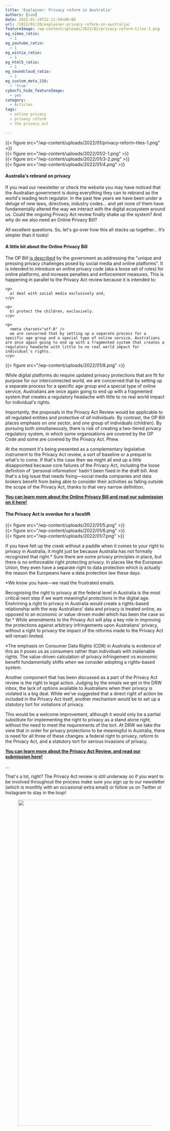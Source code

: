 ```yaml
---
title: 'Explainer: Privacy reform in Australia'
authors: [sam]
date: 2022-01-19T22:11:58+00:00
url: /2022/01/20/explainer-privacy-reform-in-australia/
featureImage: /wp-content/uploads/2022/01/privacy-reform-tiles-1.png
eg_vimeo_ratio:
  - 1
eg_youtube_ratio:
  - 1
eg_wistia_ratio:
  - 1
eg_html5_ratio:
  - 1
eg_soundcloud_ratio:
  - 1
eg_custom_meta_216:
  - 'true'
cybocfi_hide_featureImage:
  - yes
category:
  - Articles
tags:
  - online privacy
  - privacy reform
  - the privacy act

---
```

<div class="wp-block-columns is-layout-flex wp-container-core-columns-layout-11 wp-block-columns-is-layout-flex">
  <div class="wp-block-column is-layout-flow wp-block-column-is-layout-flow">
{{< figure src="/wp-content/uploads/2022/01/privacy-reform-tiles-1.png" >}}
  </div>

  <div class="wp-block-column is-layout-flow wp-block-column-is-layout-flow">
{{< figure src="/wp-content/uploads/2022/01/2-1.png" >}}
  </div>
</div>

<div class="wp-block-columns is-layout-flex wp-container-core-columns-layout-12 wp-block-columns-is-layout-flex">
  <div class="wp-block-column is-layout-flow wp-block-column-is-layout-flow">
{{< figure src="/wp-content/uploads/2022/01/3-2.png" >}}
  </div>

  <div class="wp-block-column is-layout-flow wp-block-column-is-layout-flow">
{{< figure src="/wp-content/uploads/2022/01/4.png" >}}
  </div>
</div>

#### **Australia's rebrand on privacy**

If you read our newsletter or check the website you may have noticed that the Australian government is doing everything they can to rebrand as the world's leading tech regulator. In the past few years we have been under a deluge of new laws, directives, industry codes… and yet none of them have fundamentally altered the way we interact with the digital ecosystem around us. Could the ongoing Privacy Act review finally shake up the system? And why do we also need an Online Privacy Bill?

All excellent questions. So, let's go over how this all stacks up together… It&#8217;s simpler than it looks!

#### **A little bit about the Online Privacy Bill**

<div class="wp-block-columns is-layout-flex wp-container-core-columns-layout-13 wp-block-columns-is-layout-flex">
  <div class="wp-block-column is-layout-flow wp-block-column-is-layout-flow" style="flex-basis:66.66%">
    <p>
      The OP Bill <a href="https://consultations.ag.gov.au/rights-and-protections/privacy-act-review-discussion-paper/">is described</a> by the government as addressing the "unique and pressing privacy challenges posed by social media and online platforms". It is intended to introduce an online privacy code (aka a loose set of rules) for online platforms, and increase penalties and enforcement measures. This is happening in parallel to the Privacy Act review because it is intended to:
    </p>

    <p>
      a) deal with social media exclusively and,
    </p>

    <p>
      b) protect the children, exclusively.
    </p>

    <p>
      <meta charset="utf-8" />
      we are concerned that by setting up a separate process for a specific age group and a special type of online service, Australians are once again going to end up with a fragmented system that creates a regulatory headache with little to no real world impact for individual's rights.
    </p>
  </div>

  <div class="wp-block-column is-layout-flow wp-block-column-is-layout-flow" style="flex-basis:33.33%">
{{< figure src="/wp-content/uploads/2022/01/8.png" >}}
  </div>
</div>

While digital platforms do require updated privacy protections that are fit for purpose for our interconnected world, we are concerned that by setting up a separate process for a specific age group and a special type of online service, Australians are once again going to end up with a fragmented system that creates a regulatory headache with little to no real world impact for individual's rights.

Importantly, the proposals in the Privacy Act Review would be applicable to _all_ regulated entities and protective of _all_ individuals. By contrast, the OP Bill places emphasis on _one_ sector, and _one_ group of individuals (children). By pursuing both simultaneously, there is risk of creating a two-tiered privacy regulatory system, in which some organisations are covered by the OP Code and some are covered by the Privacy Act. Phew.

At the moment it's being presented as a complementary legislative instrument to the Privacy Act review, a sort of baseline or a prequel to what's to come. If that's the case then we might all end up a little disappointed because core failures of the Privacy Act, including the loose definition of 'personal information' hadn't been fixed in the draft bill. And that's a big issue that needs fixing―social media companies and data brokers benefit from being able to consider their activities as falling outside the scope of the Privacy Act, thanks to that very narrow definition.

**<span style="text-decoration: underline;"><a href="https://digitalrightswatch.org.au/2021/12/07/submission-online-privacy-bill/" target="_blank" rel="noreferrer noopener">You can learn more about the Online Privacy Bill and read our submission on it here!</a></span>**

#### **The Privacy Act is overdue for a facelift**

<div class="wp-block-columns is-layout-flex wp-container-core-columns-layout-14 wp-block-columns-is-layout-flex">
  <div class="wp-block-column is-layout-flow wp-block-column-is-layout-flow">
{{< figure src="/wp-content/uploads/2022/01/5.png" >}}
  </div>

  <div class="wp-block-column is-layout-flow wp-block-column-is-layout-flow">
{{< figure src="/wp-content/uploads/2022/01/6.png" >}}
  </div>

  <div class="wp-block-column is-layout-flow wp-block-column-is-layout-flow">
{{< figure src="/wp-content/uploads/2022/01/7.png" >}}
  </div>
</div>

If you have felt up the creek without a paddle when it comes to your right to privacy in Australia, it might just be because Australia has not formally recognized that right.* Sure there are some privacy principles in place, but there is no enforceable right protecting privacy. In places like the European Union, they even have a separate right to data protection which is actually the reason the Europeans have a data protection law these days.

*We know you have―we read the frustrated emails.

Recognising the right to privacy at the federal level in Australia is the most critical next step if we want meaningful protections in the digital age. Enshrining a right to privacy in Australia would create a rights-based relationship with the way Australians' data and privacy is treated online, as opposed to an economic or value-driven model which has been the case so far.* While amendments to the Privacy Act will play a key role in improving the protections against arbitrary infringements upon Australians' privacy, without a right to privacy the impact of the reforms made to the Privacy Act will remain limited.

*The emphasis on Consumer Data Rights (CDR) in Australia is evidence of this as it poses us as consumers rather than individuals with inalienable rights. The value-driven calculation of privacy infringement vs economic benefit fundamentally shifts when we consider adopting a rights-based system.

Another component that has been discussed as a part of the Privacy Act review is the right to legal action. Judging by the emails we get in the DRW inbox, the lack of options available to Australians when their privacy is violated is a big deal. While we've suggested that a direct right of action be included in the Privacy Act itself, another mechanism would be to set up a statutory tort for violations of privacy.

This would be a welcome improvement, although it would only be a partial substitute for implementing the right to privacy as a stand alone right, without the need to meet the requirements of the tort. At DRW we take the view that in order for privacy protections to be meaningful in Australia, there is need for all three of these changes: a federal right to privacy, reform to the Privacy Act, and a statutory tort for serious invasions of privacy.

<span style="text-decoration: underline;"><strong><a href="https://digitalrightswatch.org.au/2022/01/11/submission-privacy-act-review-discussion-paper/" target="_blank" rel="noreferrer noopener">You can learn more about the Privacy Act Review, and read our submission here! </a></strong></span>

…

That's a lot, right? The Privacy Act review is still underway so if you want to be involved throughout the process make sure you sign up to our newsletter (which is monthly with an occasional extra email) or follow us on Twitter or Instagram to stay in the loop! <figure class="wp-block-image size-large">

<img loading="lazy" decoding="async" width="1024" height="1024" src="/wp-content/uploads/2022/01/9-1024x1024.png" alt="" class="wp-image-8239" srcset="/wp-content/uploads/2022/01/9-1024x1024.png 1024w, /wp-content/uploads/2022/01/9-300x300.png 300w, /wp-content/uploads/2022/01/9-150x150.png 150w, /wp-content/uploads/2022/01/9-768x768.png 768w, /wp-content/uploads/2022/01/9.png 1080w" sizes="(max-width: 1024px) 100vw, 1024px" /> </figure>
